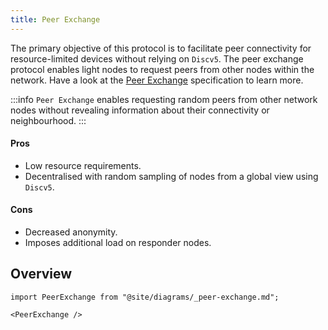 ```yaml
---
title: Peer Exchange
---
```


The primary objective of this protocol is to facilitate peer connectivity for resource-limited devices without relying on `Discv5`. The peer exchange protocol enables light nodes to request peers from other nodes within the network. Have a look at the [Peer Exchange](https://rfc.vac.dev/spec/34/) specification to learn more.

:::info
`Peer Exchange` enables requesting random peers from other network nodes without revealing information about their connectivity or neighbourhood.
:::

#### Pros

- Low resource requirements.
- Decentralised with random sampling of nodes from a global view using `Discv5`.

#### Cons

- Decreased anonymity.
- Imposes additional load on responder nodes.

## Overview

```mdx-code-block
import PeerExchange from "@site/diagrams/_peer-exchange.md";

<PeerExchange />
```